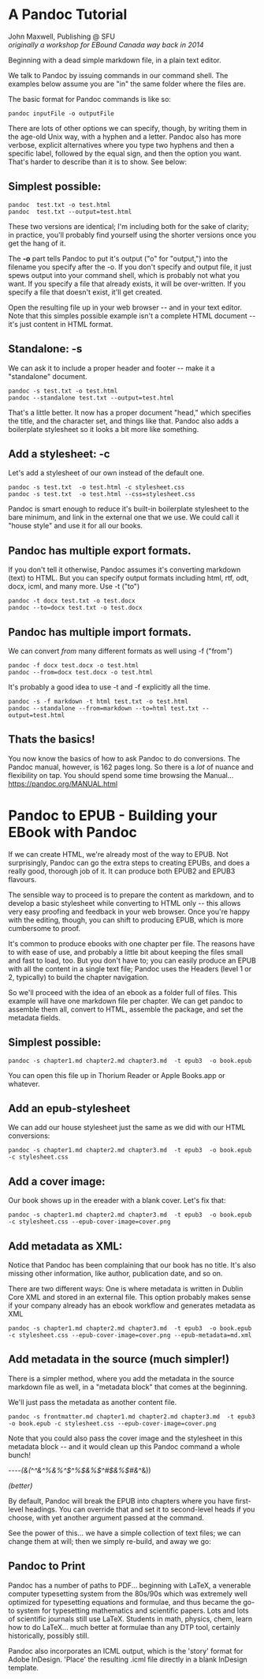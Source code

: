 # A Pandoc Tutorial

John Maxwell, Publishing @ SFU  
*originally a workshop for EBound Canada way back in 2014*



Beginning with a dead simple markdown file, in a plain text editor.

We talk to Pandoc by issuing commands in our command shell. The examples below assume you are "in" the same folder where the files are.

The basic format for Pandoc commands is like so:

    pandoc inputFile -o outputFile 

There are lots of other options we can specify, though, by writing them in the age-old Unix way, with a hyphen and a letter. Pandoc also has more verbose, explicit alternatives where you type two hyphens and then a specific label, followed by the equal sign, and then the option you want. That's harder to describe than it is to show. See below:


## Simplest possible:

    pandoc  test.txt -o test.html  
    pandoc  test.txt --output=test.html

These two versions are identical; I'm including both for the sake of clarity; in practice, you'll probably find yourself using the shorter versions once you get the hang of it.

The **-o** part tells Pandoc to put it's output ("o" for "output,") into the filename you specify after the -o. If you don't specify and output file, it just spews output into your command shell, which is probably not what you want. If you specify a file that already exists, it will be over-written. If you specify a file that doesn't exist, it'll get created.

Open the resulting file up in your web browser -- and in your text editor. Note that this simples possible example isn't a complete HTML document -- it's just content in HTML format. 


## Standalone: -s

We can ask it to include a proper header and footer -- make it a "standalone" document.

    pandoc -s test.txt -o test.html  
    pandoc --standalone test.txt --output=test.html

That's a little better. It now has a proper document "head," which specifies the title, and the character set, and things like that. Pandoc also adds a boilerplate stylesheet so it looks a bit more like something.


## Add a stylesheet: -c

Let's add a stylesheet of our own instead of the default one.

    pandoc -s test.txt  -o test.html -c stylesheet.css    
    pandoc -s test.txt  -o test.html --css=stylesheet.css  

Pandoc is smart enough to reduce it's built-in boilerplate stylesheet to the bare minimum, and link in the external one that we use. We could call it "house style" and use it for all our books.


## Pandoc has multiple export formats.

If you don't tell it otherwise, Pandoc assumes it's converting markdown (text) to HTML. But you can specify output formats including html, rtf, odt, docx, icml, and many more. Use -t ("to")

    pandoc -t docx test.txt -o test.docx
    pandoc --to=docx test.txt -o test.docx


## Pandoc has multiple import formats.

We can convert *from* many different formats as well using -f ("from")

    pandoc -f docx test.docx -o test.html  
    pandoc --from=docx test.docx -o test.html

It's probably a good idea to use -t and -f explicitly all the time.

    pandoc -s -f markdown -t html test.txt -o test.html  
    pandoc --standalone --from=markdown --to=html test.txt --output=test.html


## Thats the basics!

You now know the basics of how to ask Pandoc to do conversions. The Pandoc manual, however, is 162 pages long. So there is a *lot* of nuance and flexibility on tap. You should spend some time browsing the Manual... https://pandoc.org/MANUAL.html


# Pandoc to EPUB - Building your EBook with Pandoc

If we can create HTML, we're already most of the way to EPUB. Not surprisingly, Pandoc can go the extra steps to creating EPUBs, and does a really good, thorough job of it. It can produce both EPUB2 and EPUB3 flavours.

The sensible way to proceed is to prepare the content as markdown, and to develop a basic stylesheet while converting to HTML only -- this allows very easy proofing and feedback in your web browser. Once you're happy with the editing, though, you can shift to producing EPUB, which is more cumbersome to proof.

It's common to produce ebooks with one chapter per file. The reasons have to with ease of use, and probably a little bit about keeping the files small and fast to load, too. But you don't have to; you can easily produce an EPUB with all the content in a single text file; Pandoc uses the Headers (level 1 or 2, typically) to build the chapter navigation.

So we'll proceed with the idea of an ebook as a folder full of files. This example will have one markdown file per chapter. We can get pandoc to assemble them all, convert to HTML, assemble the package, and set the metadata fields. 

## Simplest possible:

    pandoc -s chapter1.md chapter2.md chapter3.md  -t epub3  -o book.epub

You can open this file up in Thorium Reader or Apple Books.app or whatever.

## Add an epub-stylesheet

We can add our house stylesheet just the same as we did with our HTML conversions:

    pandoc -s chapter1.md chapter2.md chapter3.md  -t epub3  -o book.epub  -c stylesheet.css

## Add a cover image:

Our book shows up in the ereader with a blank cover. Let's fix that: 

    pandoc -s chapter1.md chapter2.md chapter3.md  -t epub3  -o book.epub -c stylesheet.css --epub-cover-image=cover.png 


## Add metadata as XML:

Notice that Pandoc has been complaining that our book has no title. It's also missing other information, like author, publication date, and so on.

There are two different ways: One is where metadata is written in Dublin Core XML and stored in an external file. This option probably makes sense if your company already has an ebook workflow and generates metadata as XML

    pandoc -s chapter1.md chapter2.md chapter3.md  -t epub3  -o book.epub -c stylesheet.css --epub-cover-image=cover.png --epub-metadata=md.xml

## Add metadata in the source (much simpler!)

There is a simpler method, where you add the metadata in the source markdown file as well, in a "metadata block" that comes at the beginning. 

We'll just pass the metadata as another content file. 

    pandoc -s frontmatter.md chapter1.md chapter2.md chapter3.md  -t epub3  -o book.epub -c stylesheet.css --epub-cover-image=cover.png 

Note that you could also pass the cover image and the stylesheet in this metadata block -- and it would clean up this Pandoc command a whole bunch!


----*(&(*^*^&^%&%^$^%$&%$^#$&%$#&*^&))


*(better)*

<div class="notes">
By default, Pandoc will break the EPUB into chapters where you have first-level headings. You can override that and set it to second-level heads if you choose, with yet another argument passed at the command.

See the power of this... we have a simple collection of text files; we can change them at will; then we simply re-build, and away we go:
</div>



## Pandoc to Print

<div class="notes">
Pandoc has a number of paths to PDF... beginning with LaTeX, a venerable computer typesetting system from the 80s/90s which was extremely well optimized for typesetting equations and formulae, and thus became the go-to system for typesetting mathematics and scientific papers. Lots and lots of scientific journals still use LaTeX. Students in math, physics, chem, learn how to do LaTeX... much better at formulae than any DTP tool, certainly historically, possibly still.

Pandoc also incorporates an ICML output, which is the 'story' format for Adobe InDesign. 'Place' the resulting .icml file directly in a blank InDesign template.
</div>





